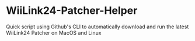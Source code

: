 # WiiLink24-Patcher-Helper
Quick script using Github's CLI to automatically download and run the latest WiiLink24 Patcher on MacOS and Linux
